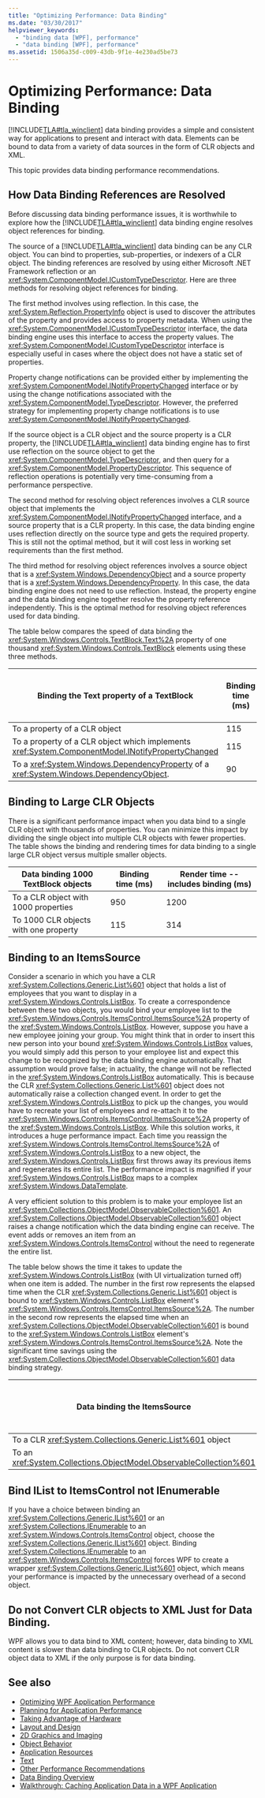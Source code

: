 ```yaml
---
title: "Optimizing Performance: Data Binding"
ms.date: "03/30/2017"
helpviewer_keywords: 
  - "binding data [WPF], performance"
  - "data binding [WPF], performance"
ms.assetid: 1506a35d-c009-43db-9f1e-4e230ad5be73
---
```

# Optimizing Performance: Data Binding
[!INCLUDE[TLA#tla_winclient](../../../includes/tlasharptla-winclient-md.md)] data binding provides a simple and consistent way for applications to present and interact with data. Elements can be bound to data from a variety of data sources in the form of CLR objects and XML.  
  
 This topic provides data binding performance recommendations.  

<a name="HowDataBindingReferencesAreResolved"></a>
## How Data Binding References are Resolved  
 Before discussing data binding performance issues, it is worthwhile to explore how the [!INCLUDE[TLA#tla_winclient](../../../includes/tlasharptla-winclient-md.md)] data binding engine resolves object references for binding.  
  
 The source of a [!INCLUDE[TLA#tla_winclient](../../../includes/tlasharptla-winclient-md.md)] data binding can be any CLR object. You can bind to properties, sub-properties, or indexers of a CLR object. The binding references are resolved by using either Microsoft .NET Framework reflection or an <xref:System.ComponentModel.ICustomTypeDescriptor>. Here are three methods for resolving object references for binding.  
  
 The first method involves using reflection. In this case, the <xref:System.Reflection.PropertyInfo> object is used to discover the attributes of the property and provides access to property metadata. When using the <xref:System.ComponentModel.ICustomTypeDescriptor> interface, the data binding engine uses this interface to access the property values. The <xref:System.ComponentModel.ICustomTypeDescriptor> interface is especially useful in cases where the object does not have a static set of properties.  
  
 Property change notifications can be provided either by implementing the <xref:System.ComponentModel.INotifyPropertyChanged> interface or by using the change notifications associated with the <xref:System.ComponentModel.TypeDescriptor>. However, the preferred strategy for implementing property change notifications is to use <xref:System.ComponentModel.INotifyPropertyChanged>.  
  
 If the source object is a CLR object and the source property is a CLR property, the [!INCLUDE[TLA#tla_winclient](../../../includes/tlasharptla-winclient-md.md)] data binding engine has to first use reflection on the source object to get the <xref:System.ComponentModel.TypeDescriptor>, and then query for a <xref:System.ComponentModel.PropertyDescriptor>. This sequence of reflection operations is potentially very time-consuming from a performance perspective.  
  
 The second method for resolving object references involves a CLR source object that implements the <xref:System.ComponentModel.INotifyPropertyChanged> interface, and a source property that is a CLR property. In this case, the data binding engine uses reflection directly on the source type and gets the required property. This is still not the optimal method, but it will cost less in working set requirements than the first method.  
  
 The third method for resolving object references involves a source object that is a <xref:System.Windows.DependencyObject> and a source property that is a <xref:System.Windows.DependencyProperty>. In this case, the data binding engine does not need to use reflection. Instead, the property engine and the data binding engine together resolve the property reference independently. This is the optimal method for resolving object references used for data binding.  
  
 The table below compares the speed of data binding the <xref:System.Windows.Controls.TextBlock.Text%2A> property of one thousand <xref:System.Windows.Controls.TextBlock> elements using these three methods.  
  
|**Binding the Text property of a TextBlock**|**Binding time (ms)**|**Render time -- includes binding (ms)**|  
|--------------------------------------------------|-----------------------------|--------------------------------------------------|  
|To a property of a CLR object|115|314|  
|To a property of a CLR object which implements <xref:System.ComponentModel.INotifyPropertyChanged>|115|305|  
|To a <xref:System.Windows.DependencyProperty> of a <xref:System.Windows.DependencyObject>.|90|263|  
  
<a name="Binding_to_Large_CLR_Objects"></a>
## Binding to Large CLR Objects  
 There is a significant performance impact when you data bind to a single CLR object with thousands of properties. You can minimize this impact by dividing the single object into multiple CLR objects with fewer properties. The table shows the binding and rendering times for data binding to a single large CLR object versus multiple smaller objects.  
  
|**Data binding 1000 TextBlock objects**|**Binding time (ms)**|**Render time -- includes binding (ms)**|  
|---------------------------------------------|-----------------------------|--------------------------------------------------|  
|To a CLR object with 1000 properties|950|1200|  
|To 1000 CLR objects with one property|115|314|  
  
<a name="Binding_to_an_ItemsSource"></a>
## Binding to an ItemsSource  
 Consider a scenario in which you have a CLR <xref:System.Collections.Generic.List%601> object that holds a list of employees that you want to display in a <xref:System.Windows.Controls.ListBox>. To create a correspondence between these two objects, you would bind your employee list to the <xref:System.Windows.Controls.ItemsControl.ItemsSource%2A> property of the <xref:System.Windows.Controls.ListBox>. However, suppose you have a new employee joining your group. You might think that in order to insert this new person into your bound <xref:System.Windows.Controls.ListBox> values, you would simply add this person to your employee list and expect this change to be recognized by the data binding engine automatically. That assumption would prove false; in actuality, the change will not be reflected in the <xref:System.Windows.Controls.ListBox> automatically. This is because the CLR <xref:System.Collections.Generic.List%601> object does not automatically raise a collection changed event. In order to get the <xref:System.Windows.Controls.ListBox> to pick up the changes, you would have to recreate your list of employees and re-attach it to the <xref:System.Windows.Controls.ItemsControl.ItemsSource%2A> property of the <xref:System.Windows.Controls.ListBox>. While this solution works, it introduces a huge performance impact. Each time you reassign the <xref:System.Windows.Controls.ItemsControl.ItemsSource%2A> of <xref:System.Windows.Controls.ListBox> to a new object, the <xref:System.Windows.Controls.ListBox> first throws away its previous items and regenerates its entire list. The performance impact is magnified if your <xref:System.Windows.Controls.ListBox> maps to a complex <xref:System.Windows.DataTemplate>.  
  
 A very efficient solution to this problem is to make your employee list an <xref:System.Collections.ObjectModel.ObservableCollection%601>. An <xref:System.Collections.ObjectModel.ObservableCollection%601> object raises a change notification which the data binding engine can receive. The event adds or removes an item from an <xref:System.Windows.Controls.ItemsControl> without the need to regenerate the entire list.  
  
 The table below shows the time it takes to update the <xref:System.Windows.Controls.ListBox> (with UI virtualization turned off) when one item is added. The number in the first row represents the elapsed time when the CLR <xref:System.Collections.Generic.List%601> object is bound to <xref:System.Windows.Controls.ListBox> element's <xref:System.Windows.Controls.ItemsControl.ItemsSource%2A>. The number in the second row represents the elapsed time when an <xref:System.Collections.ObjectModel.ObservableCollection%601> is bound to the <xref:System.Windows.Controls.ListBox> element's <xref:System.Windows.Controls.ItemsControl.ItemsSource%2A>. Note the significant time savings using the <xref:System.Collections.ObjectModel.ObservableCollection%601> data binding strategy.  
  
|**Data binding the ItemsSource**|**Update time for 1 item (ms)**|  
|--------------------------------------|---------------------------------------|  
|To a CLR <xref:System.Collections.Generic.List%601> object|1656|  
|To an <xref:System.Collections.ObjectModel.ObservableCollection%601>|20|  
  
<a name="Binding_IList_to_ItemsControl_not_IEnumerable"></a>
## Bind IList to ItemsControl not IEnumerable  
 If you have a choice between binding an <xref:System.Collections.Generic.IList%601> or an <xref:System.Collections.IEnumerable> to an <xref:System.Windows.Controls.ItemsControl> object, choose the <xref:System.Collections.Generic.IList%601> object. Binding <xref:System.Collections.IEnumerable> to an <xref:System.Windows.Controls.ItemsControl> forces WPF to create a wrapper <xref:System.Collections.Generic.IList%601> object, which means your performance is impacted by the unnecessary overhead of a second object.  
  
<a name="Do_not_Convert_CLR_objects_to_Xml_Just_For_Data_Binding"></a>
## Do not Convert CLR objects to XML Just for Data Binding.  
 WPF allows you to data bind to XML content; however, data binding to XML content is slower than data binding to CLR objects. Do not convert CLR object data to XML if the only purpose is for data binding.  
  
## See also

- [Optimizing WPF Application Performance](optimizing-wpf-application-performance.md)
- [Planning for Application Performance](planning-for-application-performance.md)
- [Taking Advantage of Hardware](optimizing-performance-taking-advantage-of-hardware.md)
- [Layout and Design](optimizing-performance-layout-and-design.md)
- [2D Graphics and Imaging](optimizing-performance-2d-graphics-and-imaging.md)
- [Object Behavior](optimizing-performance-object-behavior.md)
- [Application Resources](optimizing-performance-application-resources.md)
- [Text](optimizing-performance-text.md)
- [Other Performance Recommendations](optimizing-performance-other-recommendations.md)
- [Data Binding Overview](../data/data-binding-overview.md)
- [Walkthrough: Caching Application Data in a WPF Application](walkthrough-caching-application-data-in-a-wpf-application.md)
